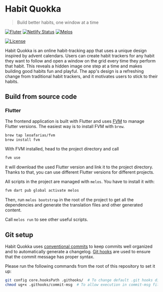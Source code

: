 # Habit Quokka

> Build better habits, one window at a time

[![Fluter](https://img.shields.io/badge/Flutter-02569B?style=flat-square&logo=flutter&logoColor=white)](https://flutter.dev)
[![Netlify Status](https://api.netlify.com/api/v1/badges/db37a603-3dd6-43c9-afd4-17494b69c7bc/deploy-status)](https://app.netlify.com/sites/habitquokka/deploys)
[![Melos](https://img.shields.io/badge/maintained%20with-melos-f700ff.svg?style=flat-square)](https://github.com/invertase/melos)

[![License](https://img.shields.io/github/license/hydrasoftworks/habitquokka)](https://github.com/hydrasoftworks/habitquokka/blob/master/LICENSE)

Habit Quokka is an online habit-tracking app that uses a unique design inspired by advent calendars. Users can create habit trackers for any habit they want to follow and open a window on the grid every time they perform that habit. This reveals a hidden image one step at a time and makes building good habits fun and playful. The app's design is a refreshing change from traditional habit trackers, and it motivates users to stick to their habits.

## Build from source code

### Flutter

The frontend application is built with Flutter and uses [FVM](https://fvm.app/) to manage Flutter versions. The easiest way is to install FVM with `brew`.

```bash
brew tap leoafarias/fvm
brew install fvm
```

With FVM installed, head to the project directory and call

```bash
fvm use
```

it will download the used Flutter version and link it to the project directory. Thanks to that, you can use different Flutter versions for different projects.

All scripts in the project are managed with `melos`. You have to install it with:

```bash
fvm dart pub global activate melos
```

Then, run `melos bootstrap` in the root of the project to get all the dependencies and generate the translation files and other generated content.

Call `melos run` to see other useful scripts.

## Git setup

Habit Quokka uses [conventional commits](https://h.daily-dev-tips.com/git-basics-conventional-commits) to keep commits well organized and to automatically generate a changelog.
[Git hooks](https://git-scm.com/book/en/v2/Customizing-Git-Git-Hooks) are used to ensure that the commit message has proper syntax.

Please run the following commands from the root of this repository to set it up:

```bash
git config core.hooksPath .githooks/  # To change default .git hooks directory
chmod ug+x .githooks/commit-msg  # To allow execution in commit-msg file
```
